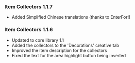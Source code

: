 ### Item Collectors 1.1.7
- Added Simplified Chinese translations (thanks to EnterFor!)

### Item Collectors 1.1.6
- Updated to core library 1.1
- Added the collectors to the 'Decorations' creative tab
- Improved the item description for the collectors
- Fixed the text for the area highlight button being inverted
